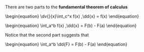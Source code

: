 There are two parts to the **fundamental theorem of calculus**

\begin{equation}
\dv{}{x}\int_c^x f(x) \,\dd{x} = f(x)
\end{equation}

\begin{equation}
\int_a^b f(x) \,\dd{x} = F(b) - F(a)
\end{equation}

Notice that the second part suggests that

\begin{equation}
\int_a^b \dd{F} = F(b) - F(a)
\end{equation}